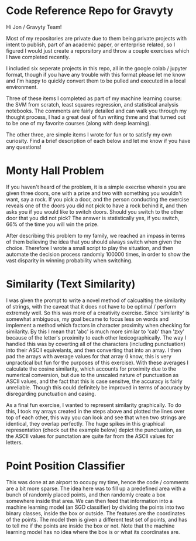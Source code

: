 # Code Reference Repo for Gravyty

Hi Jon / Gravyty Team! 

Most of my repositories are private due to them being private projects with intent to publish, part of an academic paper, or enterprise related, so I figured I would just create a reporsitory and throw a couple exercises which I have completed recently. 

I included six seperate projects in this repo, all in the google colab / jupyter format, though if you have any trouble with this format please let me know and I'm happy to quickly convert them to be pulled and executed in a local environment.

Three of these items I completed as part of my machine learning course: the SVM from scratch, least squares regression, and statistical analysis notebooks. The comments are fairly detailed and can walk you through my thought process, I had a great deal of fun writing thme and that turned out to be one of my favorite courses (along with deep learning). 

The other three, are simple items I wrote for fun or to satisfy my own curiosity. Find a brief description of each below and let me know if you have any questions!

# Monty Hall Problem 
If you haven't heard of the problem, it is a simple execrise wherein you are given three doors, one with a prize and two with something you wouldn't want, say a rock. If you pick a door, and the person conducting the exercise reveals one of the doors you did not pick to have a rock behind it, and then asks you if you would like to switch doors. Should you switch to the other door that you did not pick? The answer is statistically yes, if you switch, 66% of the time you will win the prize. 

After describing this problem to my family, we reached an impass in terms of them believing the idea that you should always switch when given the choice. Therefore I wrote a small script to play the situation, and then automate the decision process randomly 100000 times, in order to show the vast disparity in winning probability when switching.

# Similarity (Text Similarity)
I was given the prompt to write a novel method of calcualting the similarity of strings, with the caveat that it does not have to be optimal / perform extremely well. So this was more of a creativity exercise. Since 'similarity' is somewhat ambiguous, my goal became to focus less on words and implement a method which factors in character proximity when checking for similarity. By this I mean that 'abc' is much more similar to 'cab' than 'zxy' because of the letter's proximity to each other lexicographically. The way I handled this was by coverting all of the characters (including punctuation) into their ASCII equivelants, and then converting that into an array. I then pad the arrays with average values for that array (I know, this is very unpractical but fun for the purposes of this exercise). With these averages I calculate the cosine similarity, which accounts for proximity due to the numerical conversion, but due to the unscaled nature of punctuation as ASCII values, and the fact that this is case sensitve, the accuracy is fairly unreliable. Though this could definitely be improved in terms of accuracy by disregarding punctuation and casing.

As a final fun exercise, I wanted to represent similarity graphically. To do this, I took my arrays created in the steps above and plotted the lines over top of each other, this way you can look and see that when two strings are identical, they overlap perfectly. The huge spikes in this graphical representation (check out the example below) depict the punctuation, as the ASCII values for punctation are quite far from the ASCII values for letters.

# Point Position Classifier
This was done at an airport to occupy my time, hence the code / comments are a bit more sparse. The idea here was to fill up a predefined area with a bunch of randomly placed points, and then randomly create a box somewhere inside that area. We can then feed that information into a machine learning model (an SGD classifier) by dividing the points into two binary classes, inside the box or outside. The features are the coordinates of the points. The model then is given a different test set of points, and has to tell me if the points are inside the box or not. Note that the machine learning model has no idea where the box is or what its coordinates are. 

